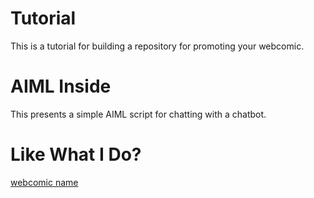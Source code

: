 # Tutorial
This is a tutorial for building a repository for promoting your webcomic.

# AIML Inside
This presents a simple AIML script for chatting with a chatbot.

# Like What I Do?
[webcomic name]()
